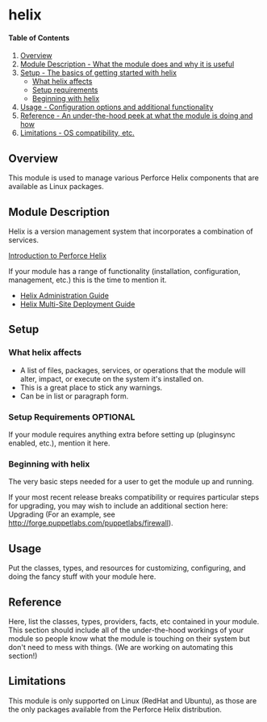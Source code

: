 # helix

#### Table of Contents

1. [Overview](#overview)
2. [Module Description - What the module does and why it is useful](#module-description)
3. [Setup - The basics of getting started with helix](#setup)
    * [What helix affects](#what-helix-affects)
    * [Setup requirements](#setup-requirements)
    * [Beginning with helix](#beginning-with-helix)
4. [Usage - Configuration options and additional functionality](#usage)
5. [Reference - An under-the-hood peek at what the module is doing and how](#reference)
5. [Limitations - OS compatibility, etc.](#limitations)

## Overview

This module is used to manage various Perforce Helix components that are available
as Linux packages.

## Module Description

Helix is a version management system that incorporates a combination of services. 

[Introduction to Perforce Helix](http://www.perforce.com/perforce/r15.2/manuals/intro)

If your module has a range of functionality (installation, configuration,
management, etc.) this is the time to mention it.

* [Helix Administration Guide](https://www.perforce.com/perforce/doc.current/manuals/p4sag/index.html)
* [Helix Multi-Site Deployment Guide](https://www.perforce.com/perforce/doc.current/manuals/p4dist/index.html)


## Setup

### What helix affects

* A list of files, packages, services, or operations that the module will alter,
  impact, or execute on the system it's installed on.
* This is a great place to stick any warnings.
* Can be in list or paragraph form.

### Setup Requirements **OPTIONAL**

If your module requires anything extra before setting up (pluginsync enabled,
etc.), mention it here.

### Beginning with helix

The very basic steps needed for a user to get the module up and running.

If your most recent release breaks compatibility or requires particular steps
for upgrading, you may wish to include an additional section here: Upgrading
(For an example, see http://forge.puppetlabs.com/puppetlabs/firewall).

## Usage

Put the classes, types, and resources for customizing, configuring, and doing
the fancy stuff with your module here.

## Reference

Here, list the classes, types, providers, facts, etc contained in your module.
This section should include all of the under-the-hood workings of your module so
people know what the module is touching on their system but don't need to mess
with things. (We are working on automating this section!)

## Limitations

This module is only supported on Linux (RedHat and Ubuntu), as those are the
only packages available from the Perforce Helix distribution.
